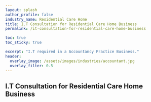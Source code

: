 ```yaml
---
layout: splash 
author_profile: false 
industry_name: Residential Care Home
title: I.T Consultation for Residential Care Home Business
permalink: /it-consultation-for-residential-care-home-business

toc: true
toc_sticky: true

excerpt: "I.T required in a Accountancy Practice Business."
header:
  overlay_image: /assets/images/industries/accountant.jpg
  overlay_filter: 0.5 
---
```


## I.T Consultation for Residential Care Home Business